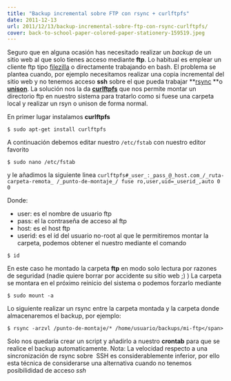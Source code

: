 ```yaml
---
title: "Backup incremental sobre FTP con rsync + curlftpfs"
date: 2011-12-13
url: 2011/12/13/backup-incremental-sobre-ftp-con-rsync-curlftpfs/
cover: back-to-school-paper-colored-paper-stationery-159519.jpeg
---
```

Seguro que en alguna ocasión has necesitado realizar un _backup_ de un sitio web al que solo tienes acceso mediante **ftp**. Lo habitual es emplear un cliente ftp tipo [filezilla](http://filezilla-project.org/) o directamente trabajando en bash. El problema se plantea cuando, por ejemplo necesitamos realizar una copia incremental del sitio web y no tenemos acceso **ssh** sobre el que pueda trabajar **[rsync](http://es.wikipedia.org/wiki/Rsync) **o **[unison](http://www.cis.upenn.edu/~bcpierce/unison/)**. La solución nos la da **[curlftpfs](http://curlftpfs.sourceforge.net/)** que nos permite montar un directorio ftp en nuestro sistema para tratarlo como si fuese una carpeta local y realizar un rsyn o unison de forma normal.

En primer lugar instalamos **curlftpfs** 
```
$ sudo apt-get install curlftpfs
```

A continuación debemos editar nuestro `/etc/fstab` con nuestro editor favorito 
```
$ sudo nano /etc/fstab
```
y le añadimos la siguiente linea `curlftpfs#_user_:_pass_@_host.com_/_ruta-carpeta-remota_ /_punto-de-montaje_/ fuse ro,user,uid=_userid_,auto 0 0`
 
Donde:

*   user: es el nombre de usuario ftp
*   pass: el la contraseña de acceso al ftp
*   host: es el host ftp
*   userid: es el id del usuario no-root al que le permitiremos montar la carpeta, podemos obtener el nuestro mediante el comando

```
$ id
```

En este caso he montado la carpeta **ftp** en modo solo lectura por razones de seguridad (nadie quiere borrar por accidente su sitio web ;) ) La carpeta se montara en el próximo reinicio del sistema o podemos forzarlo mediante 

```
$ sudo mount -a
```
 
Lo siguiente realizar un rsync entre la carpeta montada y la carpeta donde almacenaremos el backup, por ejemplo: 

```
$ rsync -arzvl /punto-de-montaje/* /home/usuario/backups/mi-ftp</span>
```
Solo nos quedaria crear un script y añadirlo a nuestro **crontab** para que se realice el backup automaticamente. Nota: La velocidad respecto a una sincronización de rsync sobre  SSH es considerablemente inferior, por ello esta técnica de considerarse una alternativa cuando no tenemos posibilididad de acceso _ssh_
